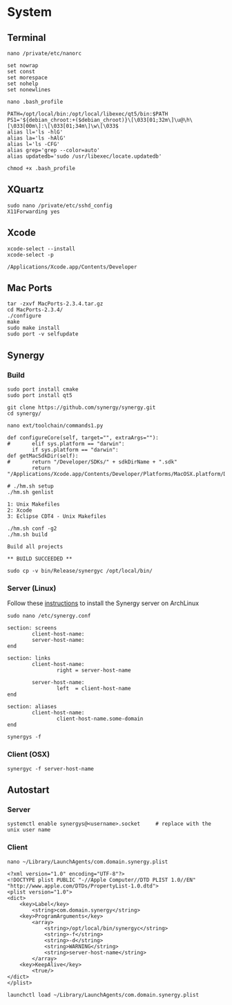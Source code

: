 # System
## Terminal
```
nano /private/etc/nanorc
```
```
set nowrap
set const
set morespace
set nohelp
set nonewlines
```

```
nano .bash_profile
```
```
PATH=/opt/local/bin:/opt/local/libexec/qt5/bin:$PATH
PS1='${debian_chroot:+($debian_chroot)}\[\033[01;32m\]\u@\h\[\033[00m\]:\[\033[01;34m\]\w\[\033$
alias ll='ls -hlG'
alias la='ls -hAlG'
alias l='ls -CFG'
alias grep='grep --color=auto'
alias updatedb='sudo /usr/libexec/locate.updatedb'
```

```
chmod +x .bash_profile
```

## XQuartz
```
sudo nano /private/etc/sshd_config
X11Forwarding yes

```

## Xcode
```
xcode-select --install
xcode-select -p
```
```
/Applications/Xcode.app/Contents/Developer
```

## Mac Ports
```
tar -zxvf MacPorts-2.3.4.tar.gz
cd MacPorts-2.3.4/
./configure
make
sudo make install
sudo port -v selfupdate

```

## Synergy
### Build
```
sudo port install cmake
sudo port install qt5

git clone https://github.com/synergy/synergy.git
cd synergy/

nano ext/toolchain/commands1.py
```
```
def configureCore(self, target="", extraArgs=""):
#       elif sys.platform == "darwin":
        if sys.platform == "darwin":
def getMacSdkDir(self):
#       return "/Developer/SDKs/" + sdkDirName + ".sdk"
        return "/Applications/Xcode.app/Contents/Developer/Platforms/MacOSX.platform/Developer/SDKs/MacOSX10.11.sdk"
```
```
# ./hm.sh setup
./hm.sh genlist
```
```
1: Unix Makefiles
2: Xcode
3: Eclipse CDT4 - Unix Makefiles
```
```
./hm.sh conf -g2
./hm.sh build
```
```
Build all projects

** BUILD SUCCEEDED **

sudo cp -v bin/Release/synergyc /opt/local/bin/
```

### Server (Linux)
Follow these [instructions](https://wiki.archlinux.org/index.php/Synergy) to install the Synergy server on ArchLinux
```
sudo nano /etc/synergy.conf
```
```
section: screens
        client-host-name:
        server-host-name:
end

section: links
        client-host-name:
                right = server-host-name

        server-host-name:
                left  = client-host-name
end

section: aliases
        client-host-name:
                client-host-name.some-domain
end
```
```
synergys -f
```

### Client (OSX)
```
synergyc -f server-host-name
```

## Autostart
### Server
```
systemctl enable synergys@<username>.socket     # replace with the unix user name
```
### Client
```
nano ~/Library/LaunchAgents/com.domain.synergy.plist
```
```
<?xml version="1.0" encoding="UTF-8"?>
<!DOCTYPE plist PUBLIC "-//Apple Computer//DTD PLIST 1.0//EN" "http://www.apple.com/DTDs/PropertyList-1.0.dtd">
<plist version="1.0">
<dict>
	<key>Label</key>
		<string>com.domain.synergy</string>
	<key>ProgramArguments</key>
		<array>
			<string>/opt/local/bin/synergyc</string>
			<string>-f</string>
			<string>-d</string>
			<string>WARNING</string>
			<string>server-host-name</string>
		</array>
	<key>KeepAlive</key>
		<true/>
</dict>
</plist>
```
```
launchctl load ~/Library/LaunchAgents/com.domain.synergy.plist
```
